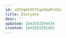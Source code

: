 ```yaml
---
id: sQ3VgHtXhf5qw5GoRlH2a
title: Everyone
desc: ''
updated: 1643583294434
created: 1643583291363
---
```



